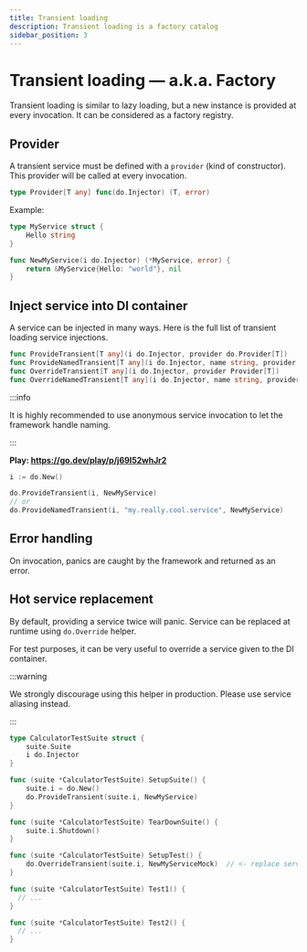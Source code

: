 ```yaml
---
title: Transient loading
description: Transient loading is a factory catalog
sidebar_position: 3
---
```


# Transient loading — a.k.a. Factory

Transient loading is similar to lazy loading, but a new instance is provided at every invocation. It can be considered as a factory registry.

## Provider

A transient service must be defined with a `provider` (kind of constructor). This provider will be called at every invocation.

```go
type Provider[T any] func(do.Injector) (T, error)
```

Example:

```go
type MyService struct {
    Hello string
}

func NewMyService(i do.Injector) (*MyService, error) {
    return &MyService{Hello: "world"}, nil
}
```

## Inject service into DI container

A service can be injected in many ways. Here is the full list of transient loading service injections.

```go
func ProvideTransient[T any](i do.Injector, provider do.Provider[T])
func ProvideNamedTransient[T any](i do.Injector, name string, provider do.Provider[T])
func OverrideTransient[T any](i do.Injector, provider Provider[T])
func OverrideNamedTransient[T any](i do.Injector, name string, provider do.Provider[T])
```

:::info

It is highly recommended to use anonymous service invocation to let the framework handle naming.

:::

**Play: https://go.dev/play/p/j69I52whJr2**

```go
i := do.New()

do.ProvideTransient(i, NewMyService)
// or
do.ProvideNamedTransient(i, "my.really.cool.service", NewMyService)
```

## Error handling

On invocation, panics are caught by the framework and returned as an error.

## Hot service replacement

By default, providing a service twice will panic. Service can be replaced at runtime using `do.Override` helper.

For test purposes, it can be very useful to override a service given to the DI container.

:::warning

We strongly discourage using this helper in production. Please use service aliasing instead.

:::

```go
type CalculatorTestSuite struct {
    suite.Suite
    i do.Injector
}

func (suite *CalculatorTestSuite) SetupSuite() {
    suite.i = do.New()
    do.ProvideTransient(suite.i, NewMyService)
}

func (suite *CalculatorTestSuite) TearDownSuite() {
    suite.i.Shutdown()
}

func (suite *CalculatorTestSuite) SetupTest() {
    do.OverrideTransient(suite.i, NewMyServiceMock)  // <- replace service by mock
}

func (suite *CalculatorTestSuite) Test1() {
  // ...
}

func (suite *CalculatorTestSuite) Test2() {
  // ...
}
```
